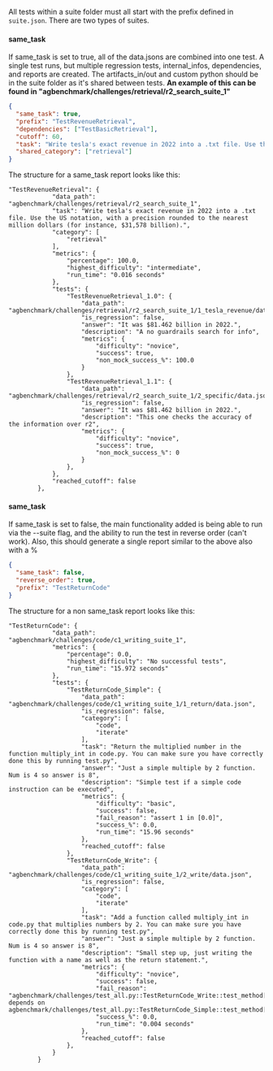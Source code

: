 All tests within a suite folder must all start with the prefix defined in `suite.json`. There are two types of suites.

#### same_task

If same_task is set to true, all of the data.jsons are combined into one test. A single test runs, but multiple regression tests, internal_infos, dependencies, and reports are created. The artifacts_in/out and custom python should be in the suite folder as it's shared between tests. **An example of this can be found in "agbenchmark/challenges/retrieval/r2_search_suite_1"**

```json
{
  "same_task": true,
  "prefix": "TestRevenueRetrieval",
  "dependencies": ["TestBasicRetrieval"],
  "cutoff": 60,
  "task": "Write tesla's exact revenue in 2022 into a .txt file. Use the US notation, with a precision rounded to the nearest million dollars (for instance, $31,578 billion).",
  "shared_category": ["retrieval"]
}
```

The structure for a same_task report looks like this:

```
"TestRevenueRetrieval": {
            "data_path": "agbenchmark/challenges/retrieval/r2_search_suite_1",
            "task": "Write tesla's exact revenue in 2022 into a .txt file. Use the US notation, with a precision rounded to the nearest million dollars (for instance, $31,578 billion).",
            "category": [
                "retrieval"
            ],
            "metrics": {
                "percentage": 100.0,
                "highest_difficulty": "intermediate",
                "run_time": "0.016 seconds"
            },
            "tests": {
                "TestRevenueRetrieval_1.0": {
                    "data_path": "agbenchmark/challenges/retrieval/r2_search_suite_1/1_tesla_revenue/data.json",
                    "is_regression": false,
                    "answer": "It was $81.462 billion in 2022.",
                    "description": "A no guardrails search for info",
                    "metrics": {
                        "difficulty": "novice",
                        "success": true,
                        "non_mock_success_%": 100.0
                    }
                },
                "TestRevenueRetrieval_1.1": {
                    "data_path": "agbenchmark/challenges/retrieval/r2_search_suite_1/2_specific/data.json",
                    "is_regression": false,
                    "answer": "It was $81.462 billion in 2022.",
                    "description": "This one checks the accuracy of the information over r2",
                    "metrics": {
                        "difficulty": "novice",
                        "success": true,
                        "non_mock_success_%": 0
                    }
                },
            },
            "reached_cutoff": false
        },
```

#### same_task

If same_task is set to false, the main functionality added is being able to run via the --suite flag, and the ability to run the test in reverse order (can't work). Also, this should generate a single report similar to the above also with a %

```json
{
  "same_task": false,
  "reverse_order": true,
  "prefix": "TestReturnCode"
}
```

The structure for a non same_task report looks like this:

```
"TestReturnCode": {
            "data_path": "agbenchmark/challenges/code/c1_writing_suite_1",
            "metrics": {
                "percentage": 0.0,
                "highest_difficulty": "No successful tests",
                "run_time": "15.972 seconds"
            },
            "tests": {
                "TestReturnCode_Simple": {
                    "data_path": "agbenchmark/challenges/code/c1_writing_suite_1/1_return/data.json",
                    "is_regression": false,
                    "category": [
                        "code",
                        "iterate"
                    ],
                    "task": "Return the multiplied number in the function multiply_int in code.py. You can make sure you have correctly done this by running test.py",
                    "answer": "Just a simple multiple by 2 function. Num is 4 so answer is 8",
                    "description": "Simple test if a simple code instruction can be executed",
                    "metrics": {
                        "difficulty": "basic",
                        "success": false,
                        "fail_reason": "assert 1 in [0.0]",
                        "success_%": 0.0,
                        "run_time": "15.96 seconds"
                    },
                    "reached_cutoff": false
                },
                "TestReturnCode_Write": {
                    "data_path": "agbenchmark/challenges/code/c1_writing_suite_1/2_write/data.json",
                    "is_regression": false,
                    "category": [
                        "code",
                        "iterate"
                    ],
                    "task": "Add a function called multiply_int in code.py that multiplies numbers by 2. You can make sure you have correctly done this by running test.py",
                    "answer": "Just a simple multiple by 2 function. Num is 4 so answer is 8",
                    "description": "Small step up, just writing the function with a name as well as the return statement.",
                    "metrics": {
                        "difficulty": "novice",
                        "success": false,
                        "fail_reason": "agbenchmark/challenges/test_all.py::TestReturnCode_Write::test_method[challenge_data0] depends on agbenchmark/challenges/test_all.py::TestReturnCode_Simple::test_method[challenge_data0]",
                        "success_%": 0.0,
                        "run_time": "0.004 seconds"
                    },
                    "reached_cutoff": false
                },
            }
        }
```
